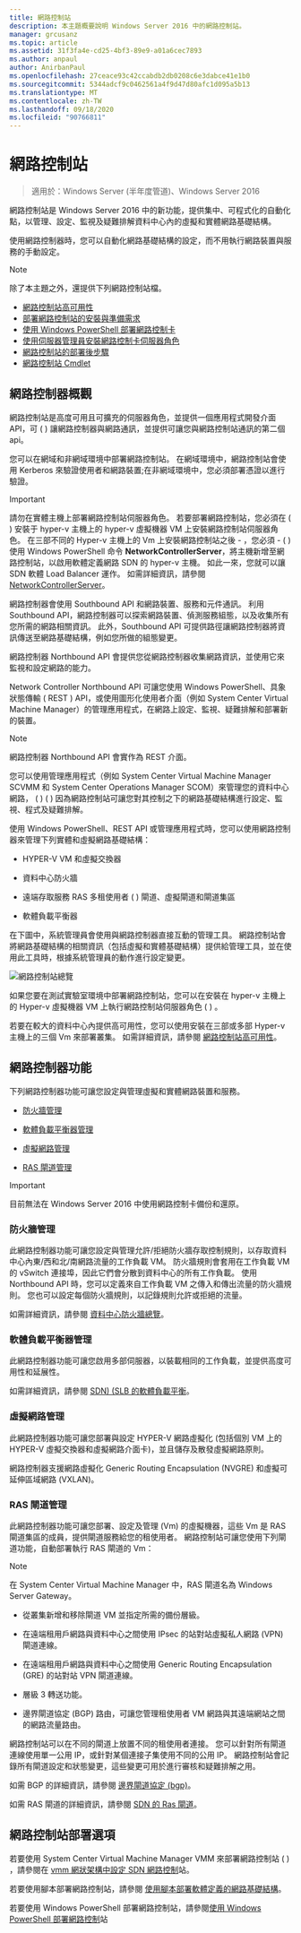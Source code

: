 ```yaml
---
title: 網路控制站
description: 本主題概要說明 Windows Server 2016 中的網路控制站。
manager: grcusanz
ms.topic: article
ms.assetid: 31f3fa4e-cd25-4bf3-89e9-a01a6cec7893
ms.author: anpaul
author: AnirbanPaul
ms.openlocfilehash: 27ceace93c42ccabdb2db0208c6e3dabce41e1b0
ms.sourcegitcommit: 5344adcf9c0462561a4f9d47d80afc1d095a5b13
ms.translationtype: MT
ms.contentlocale: zh-TW
ms.lasthandoff: 09/18/2020
ms.locfileid: "90766811"
---
```

# <a name="network-controller"></a>網路控制站

>適用於：Windows Server (半年度管道)、Windows Server 2016

網路控制站是 Windows Server 2016 中的新功能，提供集中、可程式化的自動化點，以管理、設定、監視及疑難排解資料中心內的虛擬和實體網路基礎結構。

使用網路控制器時，您可以自動化網路基礎結構的設定，而不用執行網路裝置與服務的手動設定。

> [!NOTE]
> 除了本主題之外，還提供下列網路控制站檔。
> - [網路控制站高可用性](network-controller-high-availability.md)
> - [部署網路控制站的安裝與準備需求](../../plan/Installation-and-Preparation-Requirements-for-Deploying-Network-Controller.md)
> - [使用 Windows PowerShell 部署網路控制卡](../../deploy/Deploy-Network-Controller-using-Windows-PowerShell.md)
> - [使用伺服器管理員安裝網路控制卡伺服器角色](Install-the-Network-Controller-server-role-using-Server-Manager.md)
> - [網路控制站的部署後步驟](post-deploy-steps-nc.md)
> - [網路控制站 Cmdlet](/powershell/module/networkcontroller/?view=win10-ps)

## <a name="network-controller-overview"></a><a name="bkmk_overview"></a>網路控制器概觀

網路控制站是高度可用且可擴充的伺服器角色，並提供一個應用程式開發介面 API，可 \( \) 讓網路控制器與網路通訊，並提供可讓您與網路控制站通訊的第二個 api。

您可以在網域和非網域環境中部署網路控制站。 在網域環境中，網路控制站會使用 Kerberos 來驗證使用者和網路裝置;在非網域環境中，您必須部署憑證以進行驗證。

>[!IMPORTANT]
>請勿在實體主機上部署網路控制站伺服器角色。 若要部署網路控制站，您必須在 \( \) 安裝于 hyper-v 主機上的 hyper-v 虛擬機器 VM 上安裝網路控制站伺服器角色。 在三部不同的 Hyper-v 主機上的 Vm 上安裝網路控制站之後 \- ，您必須 \- \( \) 使用 Windows PowerShell 命令 **NetworkControllerServer**，將主機新增至網路控制站，以啟用軟體定義網路 SDN 的 hyper-v 主機。 如此一來，您就可以讓 SDN 軟體 Load Balancer 運作。 如需詳細資訊，請參閱 [NetworkControllerServer](https://technet.microsoft.com/itpro/powershell/windows/network-controller/new-networkcontrollerserver)。

網路控制器會使用 Southbound API 和網路裝置、服務和元件通訊。 利用 Southbound API，網路控制器可以探索網路裝置、偵測服務組態，以及收集所有您所需的網路相關資訊。 此外，Southbound API 可提供路徑讓網路控制器將資訊傳送至網路基礎結構，例如您所做的組態變更。

網路控制器 Northbound API 會提供您從網路控制器收集網路資訊，並使用它來監視和設定網路的能力。

Network Controller Northbound API 可讓您使用 Windows PowerShell、具象狀態傳輸 \( REST \) API，或使用圖形化使用者介面（例如 System Center Virtual Machine Manager）的管理應用程式，在網路上設定、監視、疑難排解和部署新的裝置。

>[!NOTE]
>網路控制器 Northbound API 會實作為 REST 介面。

您可以使用管理應用程式（例如 System Center Virtual Machine Manager SCVMM 和 System Center Operations Manager SCOM）來管理您的資料中心網路， \( \) \( \) 因為網路控制站可讓您對其控制之下的網路基礎結構進行設定、監視、程式及疑難排解。

使用 Windows PowerShell、REST API 或管理應用程式時，您可以使用網路控制器來管理下列實體和虛擬網路基礎結構：

- HYPER-V VM 和虛擬交換器

- 資料中心防火牆

- 遠端存取服務 RAS 多租使用者 \( \) 閘道、虛擬閘道和閘道集區

- 軟體負載平衡器

在下圖中，系統管理員會使用與網路控制器直接互動的管理工具。 網路控制站會將網路基礎結構的相關資訊（包括虛擬和實體基礎結構）提供給管理工具，並在使用此工具時，根據系統管理員的動作進行設定變更。

![網路控制站總覽](../../../media/Network-Controller/NetController_overview.png)

如果您要在測試實驗室環境中部署網路控制站，您可以在安裝在 hyper-v 主機上的 Hyper-v 虛擬機器 VM 上執行網路控制站伺服器角色 \( \) 。

若要在較大的資料中心內提供高可用性，您可以使用安裝在三部或多部 Hyper-v 主機上的三個 Vm 來部署叢集。 如需詳細資訊，請參閱 [網路控制站高可用性](network-controller-high-availability.md)。

## <a name="network-controller-features"></a><a name="bkmk_features"></a>網路控制器功能

下列網路控制器功能可讓您設定與管理虛擬和實體網路裝置和服務。

-   [防火牆管理](#bkmk_firewall)

-   [軟體負載平衡器管理](#bkmk_slb)

-   [虛擬網路管理](#bkmk_virtual)

-   [RAS 閘道管理](#bkmk_gateway)

>[!IMPORTANT]
>目前無法在 Windows Server 2016 中使用網路控制卡備份和還原。

### <a name="firewall-management"></a><a name="bkmk_firewall"></a>防火牆管理

此網路控制器功能可讓您設定與管理允許/拒絕防火牆存取控制規則，以存取資料中心內東/西和北/南網路流量的工作負載 VM。 防火牆規則會套用在工作負載 VM 的 vSwitch 連接埠，因此它們會分散到資料中心的所有工作負載。 使用 Northbound API 時，您可以定義來自工作負載 VM 之傳入和傳出流量的防火牆規則。 您也可以設定每個防火牆規則，以記錄規則允許或拒絕的流量。

如需詳細資訊，請參閱 [資料中心防火牆總覽](../../../sdn/technologies/network-function-virtualization/Datacenter-Firewall-Overview.md)。

### <a name="software-load-balancer-management"></a><a name="bkmk_slb"></a>軟體負載平衡器管理

此網路控制器功能可讓您啟用多部伺服器，以裝載相同的工作負載，並提供高度可用性和延展性。

如需詳細資訊，請參閱 [SDN&#41; &#40;SLB 的軟體負載平衡](../network-function-virtualization/software-load-balancing-for-sdn.md)。

### <a name="virtual-network-management"></a><a name="bkmk_virtual"></a>虛擬網路管理

此網路控制器功能可讓您部署與設定 HYPER-V 網路虛擬化 (包括個別 VM 上的 HYPER-V 虛擬交換器和虛擬網路介面卡)，並且儲存及散發虛擬網路原則。

網路控制器支援網路虛擬化 Generic Routing Encapsulation (NVGRE) 和虛擬可延伸區域網路 (VXLAN)。

### <a name="ras-gateway-management"></a><a name="bkmk_gateway"></a>RAS 閘道管理

此網路控制器功能可讓您部署、設定及管理 (Vm) 的虛擬機器，這些 Vm 是 RAS 閘道集區的成員，提供閘道服務給您的租使用者。 網路控制站可讓您使用下列閘道功能，自動部署執行 RAS 閘道的 Vm：

> [!NOTE]
> 在 System Center Virtual Machine Manager 中，RAS 閘道名為 Windows Server Gateway。

- 從叢集新增和移除閘道 VM 並指定所需的備份層級。

- 在遠端租用戶網路與資料中心之間使用 IPsec 的站對站虛擬私人網路 (VPN) 閘道連線。

- 在遠端租用戶網路與資料中心之間使用 Generic Routing Encapsulation (GRE) 的站對站 VPN 閘道連線。

- 層級 3 轉送功能。

- 邊界閘道協定 (BGP) 路由，可讓您管理租使用者 VM 網路與其遠端網站之間的網路流量路由。

網路控制站可以在不同的閘道上放置不同的租使用者連接。 您可以針對所有閘道連線使用單一公用 IP，或針對某個連接子集使用不同的公用 IP。 網路控制站會記錄所有閘道設定和狀態變更，這些變更可用於進行審核和疑難排解之用。

如需 BGP 的詳細資訊，請參閱 [邊界閘道協定 &#40;bgp&#41;](../../../../remote/remote-access/bgp/Border-Gateway-Protocol-BGP.md)。

如需 RAS 閘道的詳細資訊，請參閱 [SDN 的 Ras 閘道](../../../sdn/technologies/network-function-virtualization/RAS-Gateway-for-SDN.md)。

## <a name="network-controller-deployment-options"></a>網路控制站部署選項

若要使用 System Center Virtual Machine Manager VMM 來部署網路控制站 \( \) ，請參閱在 [vmm 網狀架構中設定 SDN 網路控制](/system-center/vmm/sdn-controller?view=sc-vmm-2019)站。

若要使用腳本部署網路控制站，請參閱 [使用腳本部署軟體定義的網路基礎結構](../../deploy/Deploy-a-Software-Defined-Network-infrastructure-using-scripts.md)。

若要使用 Windows PowerShell 部署網路控制站，請參閱[使用 Windows PowerShell 部署網路控制](../../deploy/Deploy-Network-Controller-using-Windows-PowerShell.md)站